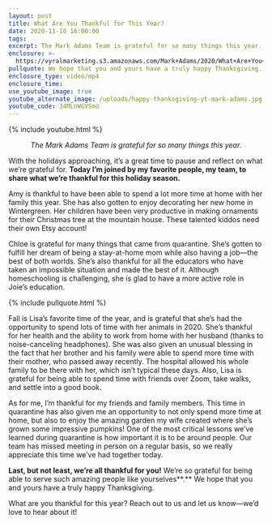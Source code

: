 ```yaml
---
layout: post
title: What Are You Thankful for This Year?
date: 2020-11-18 16:00:00
tags:
excerpt: The Mark Adams Team is grateful for so many things this year.
enclosure: >-
  https://vyralmarketing.s3.amazonaws.com/Mark+Adams/2020/What+Are+You+Thankful+for+This+Year_.mp4
pullquote: We hope that you and yours have a truly happy Thanksgiving.
enclosure_type: video/mp4
enclosure_time:
use_youtube_image: true
youtube_alternate_image: /uploads/happy-thanksgiving-yt-mark-adams.jpg
youtube_code: 34MLnWGVSmo
---
```


{% include youtube.html %}

<p style="text-align:center;"><em>The Mark Adams Team is grateful for so many things this year.</em></p>

With the holidays approaching, it’s a great time to pause and reflect on what we’re grateful for.&nbsp;**Today I’m joined by my favorite people, my team, to share what we’re thankful for this holiday season.**

Amy is thankful to have been able to spend a lot more time at home with her family this year. She has also gotten to enjoy decorating her new home in Wintergreen. Her children have been very productive in making ornaments for their Christmas tree at the mountain house. These talented kiddos need their own Etsy account\!

Chloe is grateful for many things that came from quarantine. She’s gotten to fulfill her dream of being a stay-at-home mom while also having a job—the best of both worlds. She’s also thankful for all the educators who have taken an impossible situation and made the best of it. Although homeschooling is challenging, she is glad to have a more active role in Joie’s education.

{% include pullquote.html %}

Fall is Lisa’s favorite time of the year, and is grateful that she’s had the opportunity to spend lots of time with her animals in 2020. She’s thankful for her health and the ability to work from home with her husband (thanks to noise-canceling headphones). She was also given an unusual blessing in the fact that her brother and his family were able to spend more time with their mother, who passed away recently. The hospital allowed his whole family to be there with her, which isn’t typical these days. Also, Lisa is grateful for being able to spend time with friends over Zoom, take walks, and settle into a good book.

As for me, I’m thankful for my friends and family members. This time in quarantine has also given me an opportunity to not only spend more time at home, but also to enjoy the amazing garden my wife created where she’s grown some impressive pumpkins\! One of the most critical lessons we’ve learned during quarantine is how important it is to be around people. Our team has missed meeting in person on a regular basis, so we really appreciate this time we’ve had together today.

**Last, but not least, we’re all thankful for you\!**&nbsp;We’re so grateful for being able to serve such amazing people like yourselves**.**&nbsp;We hope that you and yours have a truly happy Thanksgiving.

What are you thankful for this year? Reach out to us and let us know—we’d love to hear about it\!
